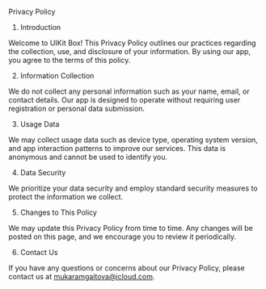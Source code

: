 Privacy Policy

1. Introduction

Welcome to UIKit Box! This Privacy Policy outlines our practices regarding the collection, use, and disclosure of your information. By using our app, you agree to the terms of this policy.

2. Information Collection

We do not collect any personal information such as your name, email, or contact details. Our app is designed to operate without requiring user registration or personal data submission.

3. Usage Data

We may collect usage data such as device type, operating system version, and app interaction patterns to improve our services. This data is anonymous and cannot be used to identify you.

4. Data Security

We prioritize your data security and employ standard security measures to protect the information we collect.

5. Changes to This Policy

We may update this Privacy Policy from time to time. Any changes will be posted on this page, and we encourage you to review it periodically.

6. Contact Us

If you have any questions or concerns about our Privacy Policy, please contact us at mukaramgaitova@icloud.com.

